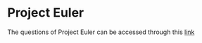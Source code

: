 # Project Euler

The questions of Project Euler can be accessed through this [link](https://projecteuler.net/archives)
